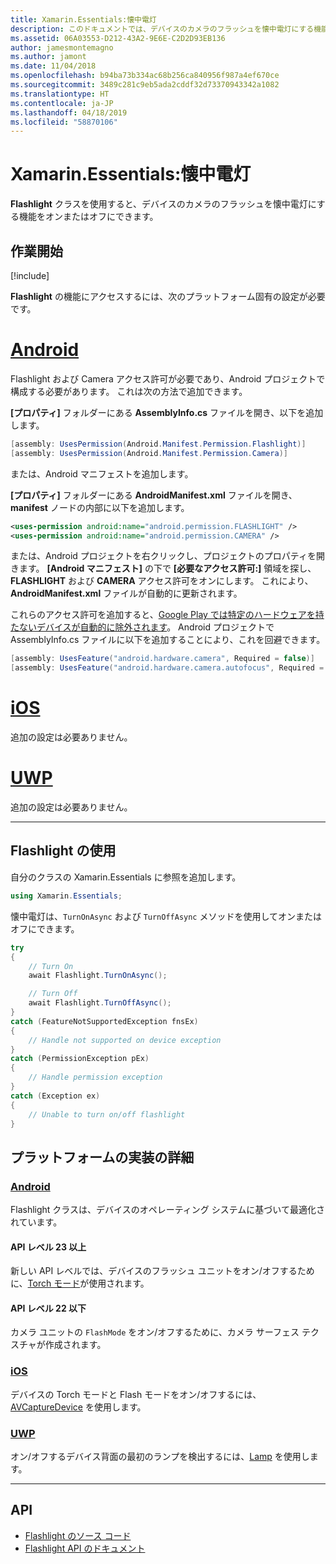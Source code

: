 ```yaml
---
title: Xamarin.Essentials:懐中電灯
description: このドキュメントでは、デバイスのカメラのフラッシュを懐中電灯にする機能をオンまたはオフにできる Xamarin.Essentials の Flashlight クラスについて説明します。
ms.assetid: 06A03553-D212-43A2-9E6E-C2D2D93EB136
author: jamesmontemagno
ms.author: jamont
ms.date: 11/04/2018
ms.openlocfilehash: b94ba73b334ac68b256ca840956f987a4ef670ce
ms.sourcegitcommit: 3489c281c9eb5ada2cddf32d73370943342a1082
ms.translationtype: HT
ms.contentlocale: ja-JP
ms.lasthandoff: 04/18/2019
ms.locfileid: "58870106"
---
```

# <a name="xamarinessentials-flashlight"></a>Xamarin.Essentials:懐中電灯

**Flashlight** クラスを使用すると、デバイスのカメラのフラッシュを懐中電灯にする機能をオンまたはオフにできます。

## <a name="get-started"></a>作業開始

[!include[](~/essentials/includes/get-started.md)]

**Flashlight** の機能にアクセスするには、次のプラットフォーム固有の設定が必要です。

# <a name="androidtabandroid"></a>[Android](#tab/android)

Flashlight および Camera アクセス許可が必要であり、Android プロジェクトで構成する必要があります。 これは次の方法で追加できます。

**[プロパティ]** フォルダーにある **AssemblyInfo.cs** ファイルを開き、以下を追加します。

```csharp
[assembly: UsesPermission(Android.Manifest.Permission.Flashlight)]
[assembly: UsesPermission(Android.Manifest.Permission.Camera)]
```

または、Android マニフェストを追加します。

**[プロパティ]** フォルダーにある **AndroidManifest.xml** ファイルを開き、**manifest** ノードの内部に以下を追加します。

```xml
<uses-permission android:name="android.permission.FLASHLIGHT" />
<uses-permission android:name="android.permission.CAMERA" />
```

または、Android プロジェクトを右クリックし、プロジェクトのプロパティを開きます。 **[Android マニフェスト]** の下で **[必要なアクセス許可:]** 領域を探し、**FLASHLIGHT** および **CAMERA** アクセス許可をオンにします。 これにより、**AndroidManifest.xml** ファイルが自動的に更新されます。

これらのアクセス許可を追加すると、[Google Play では特定のハードウェアを持たないデバイスが自動的に除外されます](https://developer.android.com/guide/topics/manifest/uses-feature-element.html#permissions-features)。 Android プロジェクトで AssemblyInfo.cs ファイルに以下を追加することにより、これを回避できます。

```csharp
[assembly: UsesFeature("android.hardware.camera", Required = false)]
[assembly: UsesFeature("android.hardware.camera.autofocus", Required = false)]
```

# <a name="iostabios"></a>[iOS](#tab/ios)

追加の設定は必要ありません。

# <a name="uwptabuwp"></a>[UWP](#tab/uwp)

追加の設定は必要ありません。

-----

## <a name="using-flashlight"></a>Flashlight の使用

自分のクラスの Xamarin.Essentials に参照を追加します。

```csharp
using Xamarin.Essentials;
```

懐中電灯は、`TurnOnAsync` および `TurnOffAsync` メソッドを使用してオンまたはオフにできます。

```csharp
try
{
    // Turn On
    await Flashlight.TurnOnAsync();

    // Turn Off
    await Flashlight.TurnOffAsync();
}
catch (FeatureNotSupportedException fnsEx)
{
    // Handle not supported on device exception
}
catch (PermissionException pEx)
{
    // Handle permission exception
}
catch (Exception ex)
{
    // Unable to turn on/off flashlight
}
```

## <a name="platform-implementation-specifics"></a>プラットフォームの実装の詳細

### <a name="androidtabandroid"></a>[Android](#tab/android)

Flashlight クラスは、デバイスのオペレーティング システムに基づいて最適化されています。

#### <a name="api-level-23-and-higher"></a>API レベル 23 以上

新しい API レベルでは、デバイスのフラッシュ ユニットをオン/オフするために、[Torch モード](https://developer.android.com/reference/android/hardware/camera2/CameraManager.html#setTorchMode)が使用されます。

#### <a name="api-level-22-and-lower"></a>API レベル 22 以下

カメラ ユニットの `FlashMode` をオン/オフするために、カメラ サーフェス テクスチャが作成されます。 

### <a name="iostabios"></a>[iOS](#tab/ios)

デバイスの Torch モードと Flash モードをオン/オフするには、[AVCaptureDevice](xref:AVFoundation.AVCaptureDevice) を使用します。

### <a name="uwptabuwp"></a>[UWP](#tab/uwp)

オン/オフするデバイス背面の最初のランプを検出するには、[Lamp](https://docs.microsoft.com/uwp/api/windows.devices.lights.lamp) を使用します。

-----

## <a name="api"></a>API

- [Flashlight のソース コード](https://github.com/xamarin/Essentials/tree/master/Xamarin.Essentials/Flashlight)
- [Flashlight API のドキュメント](xref:Xamarin.Essentials.Flashlight)
